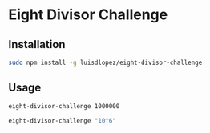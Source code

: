 # Eight Divisor Challenge

## Installation

```bash
sudo npm install -g luisdlopez/eight-divisor-challenge
```

## Usage

```bash
eight-divisor-challenge 1000000
```

```bash
eight-divisor-challenge "10^6"
```

